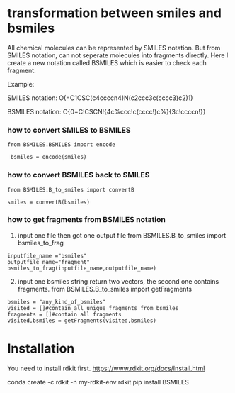 # transformation between smiles and bsmiles
All chemical molecules can be represented by SMILES notation. But from SMILES notation, can not seperate molecules into fragments directly. Here I create a new notation called BSMILES which is easier to check each fragment.

Example:

  SMILES notation: O(=C1CSC(c4ccccn4)N(c2ccc3c(cccc3)c2)1)   
  
  BSMILES notation: O{0=C!CSCN!{4c%ccc!c(cccc!)c%}{3c!ccccn!}}
  
  ### how to convert SMILES to BSMILES
    from BSMILES.BSMILES import encode 

     bsmiles = encode(smiles)

  ### how to convert BSMILES back to SMILES
    from BSMILES.B_to_smiles import convertB 

    smiles = convertB(bsmiles)

  ### how to get fragments from BSMILES notation
  1. input one file then got one output file
    from BSMILES.B_to_smiles import bsmiles_to_frag 

    inputfile_name ="bsmiles"
    outputfile_name="fragment"
    bsmiles_to_frag(inputfile_name,outputfile_name)

  2. input one bsmiles string return two vectors, the second one contains fragments.
    from BSMILES.B_to_smiles import getFragments
    
    bsmiles = "any_kind_of_bsmiles"
    visited = []#contain all unique fragments from bsmiles
    fragments = []#contain all fragments
    visited,bsmiles = getFragments(visited,bsmiles)

# Installation
You need to install rdkit first. https://www.rdkit.org/docs/Install.html

conda create -c rdkit -n my-rdkit-env rdkit
pip install BSMILES
